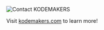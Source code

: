 ![Contact KODEMAKERS](https://user-images.githubusercontent.com/32420644/137264376-a9e7e478-b6ec-4a84-82db-4d300d89827c.jpg)

Visit [kodemakers.com](https://kodemakers.com) to learn more!
